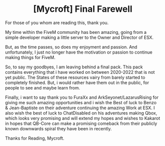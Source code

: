 <h1 align='center'>[Mycroft] Final Farewell</a></h1>

For those of you whom are reading this, thank you.

My time within the FiveM community has been amazing, going from a simple developer making a little server to the Owner and Director of ESX.

But, as the time passes, so does my enjoyment and passion. And unfortunately, I just no longer have the motivation or passion to continue making things for FiveM.

So, to say my goodbyes, I am leaving behind a final pack. This pack contains everything that i have worked on between 2020-2022 that is not yet public. The States of these resources vairy from barely started to completely finished. But, i would rather have them out in the public, for people to see and maybe learn from.

Finally, i want to say thank you to FuraXx and ArkSeyonet/LazarusRising for giving me such amazing opportunities and i wish the Best of luck to Benzo & Jean-Baptiste on their adventure continuing the amazing Work at ESX. I also wish the best of luck to ChatDisabled on his adventures making Qbox, which looks very promising and will extend my hopes and wishes to Kakarot in hopes that QB-Core can make a promising comeback from their publicly known downwards spiral they have been in recently.

Thanks for Reading,
Mycroft.